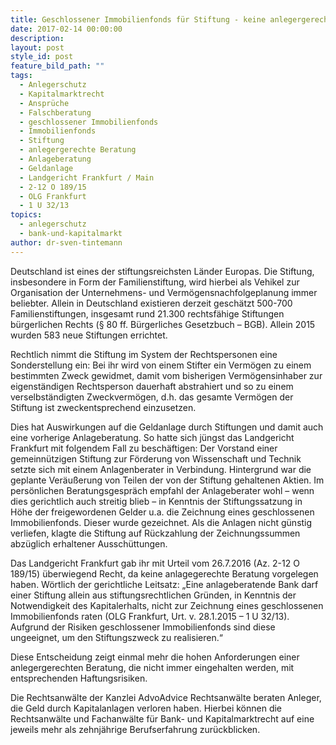 ```yaml
---
title: Geschlossener Immobilienfonds für Stiftung - keine anlegergerechte Beratung
date: 2017-02-14 00:00:00
description:
layout: post
style_id: post
feature_bild_path: ""
tags:
  - Anlegerschutz
  - Kapitalmarktrecht
  - Ansprüche
  - Falschberatung
  - geschlossener Immobilienfonds
  - Immobilienfonds
  - Stiftung
  - anlegergerechte Beratung
  - Anlageberatung
  - Geldanlage
  - Landgericht Frankfurt / Main
  - 2-12 O 189/15
  - OLG Frankfurt
  - 1 U 32/13
topics:
  - anlegerschutz
  - bank-und-kapitalmarkt
author: dr-sven-tintemann
---
```



Deutschland ist eines der stiftungsreichsten Länder Europas. Die Stiftung, insbesondere in Form der Familienstiftung, wird hierbei als Vehikel zur Organisation der Unternehmens- und Vermögensnachfolgeplanung immer beliebter. Allein in Deutschland existieren derzeit geschätzt 500-700 Familienstiftungen, insgesamt rund 21.300 rechtsfähige Stiftungen bürgerlichen Rechts (§ 80 ff. Bürgerliches Gesetzbuch – BGB). Allein 2015 wurden 583 neue Stiftungen errichtet.

Rechtlich nimmt die Stiftung im System der Rechtspersonen eine Sonderstellung ein: Bei ihr wird von einem Stifter ein Vermögen zu einem bestimmten Zweck gewidmet, damit vom bisherigen Vermögensinhaber zur eigenständigen Rechtsperson dauerhaft abstrahiert und so zu einem verselbständigten Zweckvermögen, d.h. das gesamte Vermögen der Stiftung ist zweckentsprechend einzusetzen.

Dies hat Auswirkungen auf die Geldanlage durch Stiftungen und damit auch eine vorherige Anlageberatung. So hatte sich jüngst das Landgericht Frankfurt mit folgendem Fall zu beschäftigen: Der Vorstand einer gemeinnützigen Stiftung zur Förderung von Wissenschaft und Technik setzte sich mit einem Anlagenberater in Verbindung. Hintergrund war die geplante Veräußerung von Teilen der von der Stiftung gehaltenen Aktien. Im persönlichen Beratungsgespräch empfahl der Anlageberater wohl – wenn dies gerichtlich auch streitig blieb – in Kenntnis der Stiftungssatzung in Höhe der freigewordenen Gelder u.a. die Zeichnung eines geschlossenen Immobilienfonds. Dieser wurde gezeichnet. Als die Anlagen nicht günstig verliefen, klagte die Stiftung auf Rückzahlung der Zeichnungssummen abzüglich erhaltener Ausschüttungen.

Das Landgericht Frankfurt gab ihr mit Urteil vom 26.7.2016 (Az. 2-12 O 189/15) überwiegend Recht, da keine anlagegerechte Beratung vorgelegen haben. Wörtlich der gerichtliche Leitsatz: „Eine anlageberatende Bank darf einer Stiftung allein aus stiftungsrechtlichen Gründen, in Kenntnis der Notwendigkeit des Kapitalerhalts, nicht zur Zeichnung eines geschlossenen Immobilienfonds raten (OLG Frankfurt, Urt. v. 28.1.2015 – 1 U 32/13). Aufgrund der Risiken geschlossener Immobilienfonds sind diese ungeeignet, um den Stiftungszweck zu realisieren.“

Diese Entscheidung zeigt einmal mehr die hohen Anforderungen einer anlegergerechten Beratung, die nicht immer eingehalten werden, mit entsprechenden Haftungsrisiken.

Die Rechtsanwälte der Kanzlei AdvoAdvice Rechtsanwälte beraten Anleger, die Geld durch Kapitalanlagen verloren haben. Hierbei können die Rechtsanwälte und Fachanwälte für Bank- und Kapitalmarktrecht auf eine jeweils mehr als zehnjährige Berufserfahrung zurückblicken.
